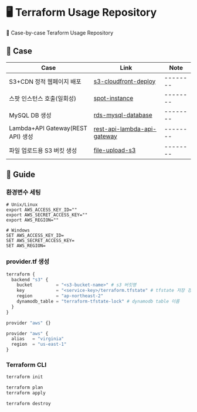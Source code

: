 # 🖥 Terraform Usage Repository
📌 Case-by-case Teraform Usage Repository

## 🧿 Case
|   Case   | Link | Note |
|----------|------|------|
| S3+CDN 정적 웹페이지 배포 | [s3-cloudfront-deploy](https://github.com/americano212/terraform-usage/tree/main/s3-cloudfront-deploy) | -------- |
| 스팟 인스턴스 호출(일회성) | [spot-instance](https://github.com/americano212/terraform-usage/tree/main/spot-instance) | -------- |
| MySQL DB 생성 | [rds-mysql-database](https://github.com/americano212/terraform-usage/tree/main/rds-mysql-database) | -------- |
| Lambda+API Gateway(REST API) 생성 | [rest-api-lambda-api-gateway](https://github.com/americano212/terraform-usage/tree/main/rest-api-lambda-api-gateway) | -------- |
| 파일 업로드용 S3 버킷 생성 | [file-upload-s3](https://github.com/americano212/terraform-usage/tree/main/file-upload-s3) | -------- |

## 🔨 Guide
### 환경변수 세팅
```shell
# Unix/Linux
export AWS_ACCESS_KEY_ID=""
export AWS_SECRET_ACCESS_KEY=""
export AWS_REGION=""

# Windows
SET AWS_ACCESS_KEY_ID=
SET AWS_SECRET_ACCESS_KEY=
SET AWS_REGION=
```

### provider.tf 생성
```python
terraform {
  backend "s3" {
    bucket         = "<s3-bucket-name>" # s3 버킷명
    key            = "<service-key>/terraform.tfstate" # tfstate 저장 경로
    region         = "ap-northeast-2"
    dynamodb_table = "terraform-tfstate-lock" # dynamodb table 이름
  }
}

provider "aws" {}

provider "aws" {
  alias   = "virginia"
  region  = "us-east-1"
}
```

### Terraform CLI
```bash
terraform init

terraform plan
terraform apply

terraform destroy
```